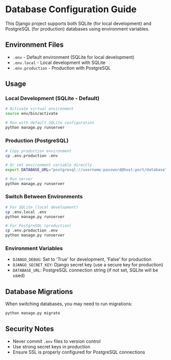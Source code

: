 # Database Configuration Guide

This Django project supports both SQLite (for local development) and PostgreSQL (for production) databases using environment variables.

## Environment Files

- `.env` - Default environment (SQLite for local development)
- `.env.local` - Local development with SQLite
- `.env.production` - Production with PostgreSQL

## Usage

### Local Development (SQLite - Default)
```bash
# Activate virtual environment
source env/bin/activate

# Run with default SQLite configuration
python manage.py runserver
```

### Production (PostgreSQL)
```bash
# Copy production environment
cp .env.production .env

# Or set environment variable directly
export DATABASE_URL="postgresql://username:password@host:port/database"

# Run server
python manage.py runserver
```

### Switch Between Environments
```bash
# For SQLite (local development)
cp .env.local .env
python manage.py runserver

# For PostgreSQL (production)
cp .env.production .env
python manage.py runserver
```

### Environment Variables

- `DJANGO_DEBUG`: Set to 'True' for development, 'False' for production
- `DJANGO_SECRET_KEY`: Django secret key (use a secure key for production)
- `DATABASE_URL`: PostgreSQL connection string (if not set, SQLite will be used)

## Database Migrations

When switching databases, you may need to run migrations:

```bash
python manage.py migrate
```

## Security Notes

- Never commit `.env` files to version control
- Use strong secret keys in production
- Ensure SSL is properly configured for PostgreSQL connections